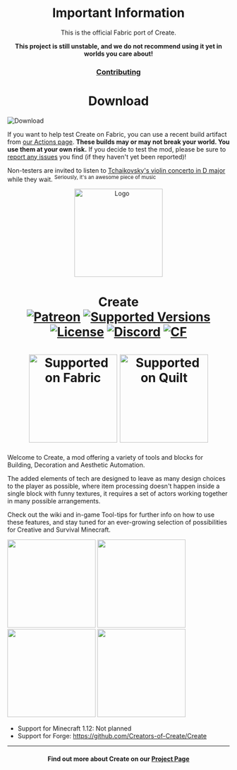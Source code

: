 <h1 align="center">Important Information</h1>
<p align="center">This is the official Fabric port of Create.</p>
<p align="center"><b>This project is still unstable, and we do not recommend using it yet in worlds you
care about!</b></p>

[<h3 align="center">Contributing</h3>](README/CONTRIBUTING.md)

<h1 align="center">Download</h1>

<p align="center">

![Download](README/download.jpg)

If you want to help test Create on Fabric, you can use a recent build artifact from [our Actions page](https://github.com/Fabricators-of-Create/Create/actions).
**These builds may or may not break your world. You use them at your own risk.** If you decide to test
the mod, please be sure to [report any issues](https://github.com/Fabricators-of-Create/Create/issues)
you find (if they haven't yet been reported)!

Non-testers are invited to listen to [Tchaikovsky's violin concerto in D major](https://youtu.be/cbJZeNlrYKg) while they wait.
<sup>Seriously, it's an awesome piece of music</sup>

</p>

<p align="center"><img src="https://i.imgur.com/SXaePW6.png" alt="Logo" width="200"></p>
<h1 align="center">Create  <br>
	<a href="https://www.patreon.com/simibubi"><img src="https://img.shields.io/badge/Supporters-80-ff5733" alt="Patreon"></a>
	<a href="https://www.curseforge.com/minecraft/mc-mods/create/files"><img src="https://img.shields.io/badge/Available%20for-MC%201.14%20to%201.18-c70039" alt="Supported Versions"></a>
	<a href="https://github.com/Creators-of-Create/Create/blob/master/LICENSE"><img src="https://img.shields.io/github/license/Creators-of-Create/Create?style=flat&color=900c3f" alt="License"></a>
	<a href="https://discord.gg/hmaD7Se"><img src="https://img.shields.io/discord/620934202875183104?color=5865f2&label=Feedback%20%26%20Help&style=flat" alt="Discord"></a>
	<a href="https://www.curseforge.com/minecraft/mc-mods/create"><img src="http://cf.way2muchnoise.eu/328085.svg" alt="CF"></a><br><br>
    <a href="https://fabricmc.net/"><img
        src="https://cdn.discordapp.com/attachments/705864145169416313/969720133998239794/fabric_supported.png"
        alt="Supported on Fabric"
        width="200"
    ></a>
    <a href="https://quiltmc.org/"><img
        src="https://cdn.discordapp.com/attachments/705864145169416313/969716884482183208/quilt_supported.png"
        alt="Supported on Quilt"
        width="200"
    ></a>
</h1>

Welcome to Create, a mod offering a variety of tools and blocks for Building, Decoration and Aesthetic Automation.

The added elements of tech are designed to leave as many design choices to the player as possible, where item processing doesn't happen inside a single block with funny textures, it requires a set of actors working together in many possible arrangements.

Check out the wiki and in-game Tool-tips for further info on how to use these features, and stay tuned for an ever-growing selection of possibilities for Creative and Survival Minecraft.

[<img src="https://i.imgur.com/0lLX9Oy.jpg" width="200">](https://github.com/Creators-of-Create/Create/issues "Report Issues")
[<img src="https://i.imgur.com/bjEZraY.jpg" width="200">](https://www.youtube.com/channel/UCrKV2QTuyGcv4E3eSJpBiYA/playlists "Watch Videos")
[<img src="https://i.imgur.com/aWrjfKJ.jpg" width="200">](https://discord.gg/hmaD7Se "Feedback & Help")
[<img src="https://i.imgur.com/xj8o2xC.jpg" width="200">](https://www.patreon.com/simibubi "Support Us")

- Support for Minecraft 1.12: Not planned
- Support for Forge: https://github.com/Creators-of-Create/Create
<hr>
<h4 align="center">Find out more about Create on our <a href="https://www.curseforge.com/minecraft/mc-mods/create">Project Page</a></h4>
